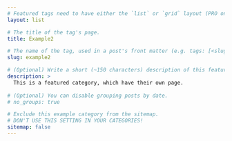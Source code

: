 ```yaml
---
# Featured tags need to have either the `list` or `grid` layout (PRO only).
layout: list

# The title of the tag's page.
title: Example2

# The name of the tag, used in a post's front matter (e.g. tags: [<slug>]).
slug: example2

# (Optional) Write a short (~150 characters) description of this featured tag.
description: >
  This is a featured category, which have their own page.
 
# (Optional) You can disable grouping posts by date.
# no_groups: true

# Exclude this example category from the sitemap.
# DON'T USE THIS SETTING IN YOUR CATEGORIES!
sitemap: false
---
```

